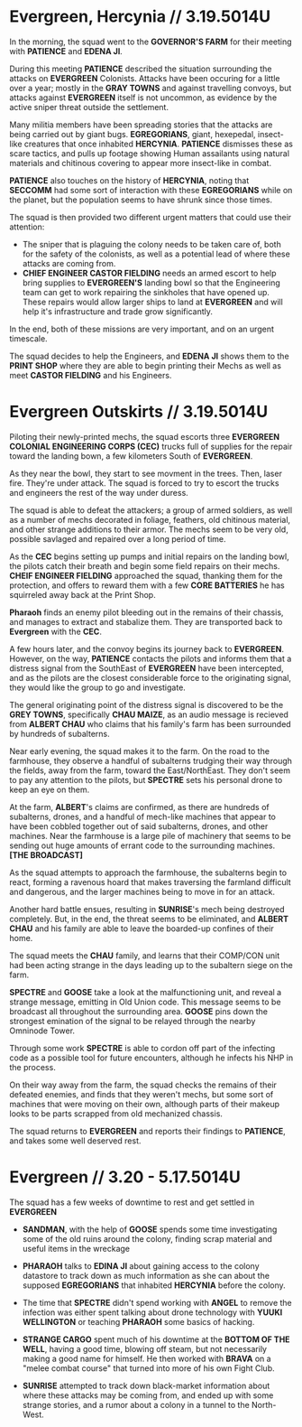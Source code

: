 # Evergreen, Hercynia // 3.19.5014U

 In the morning, the squad went to the **GOVERNOR'S FARM** for their meeting with **PATIENCE** and **EDENA JI**.

 During this meeting **PATIENCE** described the situation surrounding the attacks on **EVERGREEN** Colonists. Attacks have been occuring for a little over a year; mostly in the **GRAY TOWNS** and against travelling convoys, but attacks against **EVERGREEN** itself is not uncommon, as evidence by the active sniper threat outside the settlement.

 Many militia members have been spreading stories that the attacks are being carried out by giant bugs. **EGREGORIANS**, giant, hexepedal, insect-like creatures that once inhabited **HERCYNIA**. **PATIENCE** dismisses these as scare tactics, and pulls up footage showing Human assailants using natural materials and chitinous covering to appear more insect-like in combat.

 **PATIENCE** also touches on the history of **HERCYNIA**, noting that **SECCOMM** had some sort of interaction with these **EGREGORIANS** while on the planet, but the population seems to have shrunk since those times.

 The squad is then provided two different urgent matters that could use their attention:

 - The sniper that is plaguing the colony needs to be taken care of, both for the safety of the colonists, as well as a potential lead of where these attacks are coming from.
 - **CHIEF ENGINEER CASTOR FIELDING** needs an armed escort to help bring supplies to **EVERGREEN'S** landing bowl so that the Engineering team can get to work repairing the sinkholes that have opened up. These repairs would allow larger ships to land at **EVERGREEN** and will help it's infrastructure and trade grow significantly.

 In the end, both of these missions are very important, and on an urgent timescale.

 The squad decides to help the Engineers, and **EDENA JI** shows them to the **PRINT SHOP** where they are able to begin printing their Mechs as well as meet **CASTOR FIELDING** and his Engineers. 

# Evergreen Outskirts // 3.19.5014U

 Piloting their newly-printed mechs, the squad escorts three **EVERGREEN COLONIAL ENGINEERING CORPS (CEC)** trucks full of supplies for the repair toward the landing bown, a few kilometers South of **EVERGREEN**.

 As they near the bowl, they start to see movment in the trees. Then, laser fire. They're under attack. The squad is forced to try to escort the trucks and engineers the rest of the way under duress.

 The squad is able to defeat the attackers; a group of armed soldiers, as well as a number of mechs decorated in foliage, feathers, old chitinous material, and other strange additions to their armor. The mechs seem to be very old, possible savlaged and repaired over a long period of time.

 As the **CEC** begins setting up pumps and initial repairs on the landing bowl, the pilots catch their breath and begin some field repairs on their mechs. **CHEIF ENGINEER FIELDING** approached the squad, thanking them for the protection, and offers to reward them with a few **CORE BATTERIES** he has squirreled away back at the Print Shop.

 **Pharaoh** finds an enemy pilot bleeding out in the remains of their chassis, and manages to extract and stabalize them. They are transported back to **Evergreen** with the **CEC**.

 A few hours later, and the convoy begins its journey back to **EVERGREEN**. However, on the way, **PATIENCE** contacts the pilots and informs them that a distress signal from the SouthEast of **EVERGREEN** have been intercepted, and as the pilots are the closest considerable force to the originating signal, they would like the group to go and investigate.

 The general originating point of the distress signal is discovered to be the **GREY TOWNS**, specifically **CHAU MAIZE**, as an audio message is recieved from **ALBERT CHAU** who claims that his family's farm has been surrounded by hundreds of subalterns.

 Near early evening, the squad makes it to the farm. On the road to the farmhouse, they observe a handful of subalterns trudging their way through the fields, away from the farm, toward the East/NorthEast. They don't seem to pay any attention to the pilots, but **SPECTRE** sets his personal drone to keep an eye on them.

 At the farm, **ALBERT**'s claims are confirmed, as there are hundreds of subalterns, drones, and a handful of mech-like machines that appear to have been cobbled together out of said subalterns, drones, and other machines. Near the farmhouse is a large pile of machinery that seems to be sending out huge amounts of errant code to the surrounding machines. **[THE BROADCAST]**

 As the squad attempts to approach the farmhouse, the subalterns begin to react, forming a ravenous hoard that makes traversing the farmland difficult and dangerous, and the larger machines being to move in for an attack.

 Another hard battle ensues, resulting in **SUNRISE**'s mech being destroyed completely. But, in the end, the threat seems to be eliminated, and **ALBERT CHAU** and his family are able to leave the boarded-up confines of their home.

 The squad meets the **CHAU** family, and learns that their COMP/CON unit had been acting strange in the days leading up to the subaltern siege on the farm.

 **SPECTRE** and **GOOSE** take a look at the malfunctioning unit, and reveal a strange message, emitting in Old Union code. This message seems to be broadcast all throughout the surrounding area. **GOOSE** pins down the strongest emination of the signal to be relayed through the nearby Omninode Tower.

 Through some work **SPECTRE** is able to cordon off part of the infecting code as a possible tool for future encounters, although he infects his NHP in the process.

 On their way away from the farm, the squad checks the remains of their defeated enemies, and finds that they weren't mechs, but some sort of machines that were moving on their own, although parts of their makeup looks to be parts scrapped from old mechanized chassis.

 The squad returns to **EVERGREEN** and reports their findings to **PATIENCE**, and takes some well deserved rest.

# Evergreen // 3.20 - 5.17.5014U

 The squad has a few weeks of downtime to rest and get settled in **EVERGREEN**

 - **SANDMAN**, with the help of **GOOSE** spends some time investigating some of the old ruins around the colony, finding scrap material and useful items in the wreckage

 - **PHARAOH** talks to **EDINA JI** about gaining access to the colony datastore to track down as much information as she can about the supposed **EGREGORIANS** that inhabited **HERCYNIA** before the colony.

 - The time that **SPECTRE** didn't spend working with **ANGEL** to remove the infection was either spent talking about drone technology with **YUUKI WELLINGTON** or teaching **PHARAOH** some basics of hacking.

 - **STRANGE CARGO** spent much of his downtime at the **BOTTOM OF THE WELL**, having a good time, blowing off steam, but not necessarily making a good name for himself. He then worked with **BRAVA** on a "melee combat course" that turned into more of his own Fight Club.

 - **SUNRISE** attempted to track down black-market information about where these attacks may be coming from, and ended up with some strange stories, and a rumor about a colony in a tunnel to the North-West.
